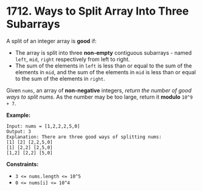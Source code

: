# 1712. Ways to Split Array Into Three Subarrays

A split of an integer array is **good** if:

- The array is split into three **non-empty** contiguous subarrays - named `left`, `mid`, `right` respectively from left to right.
- The sum of the elements in `left` is less than or equal to the sum of the elements in `mid`, and the sum of the elements in `mid` is less than or equal to the sum of the elements in `right`.

Given `nums`, an array of **non-negative** integers, *return the number of good ways to split nums*. As the number may be too large, return it **modulo** `10^9 + 7`.

**Example:**
```
Input: nums = [1,2,2,2,5,0]
Output: 3
Explanation: There are three good ways of splitting nums:
[1] [2] [2,2,5,0]
[1] [2,2] [2,5,0]
[1,2] [2,2] [5,0]
```

**Constraints:**
- `3 <= nums.length <= 10^5`
- `0 <= nums[i] <= 10^4`
